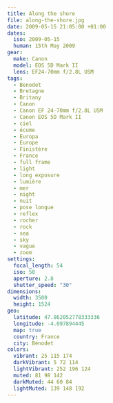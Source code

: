 ```yaml
---
title: Along the shore
file: along-the-shore.jpg
date: 2009-05-15 21:05:00 +01:00
dates:
  iso: 2009-05-15
  human: 15th May 2009
gear:
  make: Canon
  model: EOS 5D Mark II
  lens: EF24-70mm f/2.8L USM
tags:
  - Benodet
  - Bretagne
  - Britany
  - Canon
  - Canon EF 24-70mm f/2.8L USM
  - Canon EOS 5D Mark II
  - ciel
  - écume
  - Europa
  - Europe
  - Finistère
  - France
  - full frame
  - light
  - long exposure
  - lumière
  - mer
  - night
  - nuit
  - pose longue
  - reflex
  - rocher
  - rock
  - sea
  - sky
  - vague
  - zoom
settings:
  focal_length: 54
  iso: 50
  aperture: 2.8
  shutter_speed: "30"
dimensions:
  width: 3500
  height: 1524
geo:
  latitude: 47.862052778333336
  longitude: -4.097894445
  map: true
  country: France
  city: Bénodet
colors:
  vibrant: 25 115 174
  darkVibrant: 5 72 114
  lightVibrant: 252 196 124
  muted: 81 98 142
  darkMuted: 44 60 84
  lightMuted: 139 148 192
---
```



